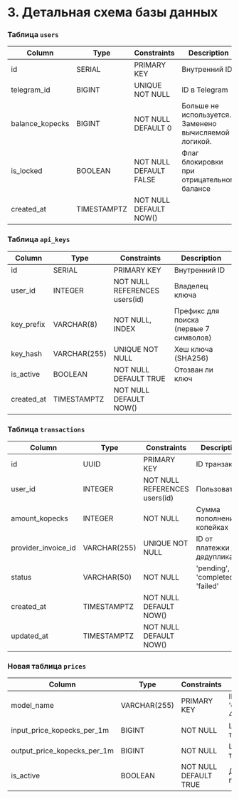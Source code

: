# 3. Детальная схема базы данных

### Таблица `users`

| Column          | Type          | Constraints           | Description                                           |
| --------------- | ------------- | --------------------- | ----------------------------------------------------- |
| id              | SERIAL        | PRIMARY KEY           | Внутренний ID                                         |
| telegram_id     | BIGINT        | UNIQUE NOT NULL       | ID в Telegram                                         |
| balance_kopecks | BIGINT        | NOT NULL DEFAULT 0    | Больше не используется. Заменено вычисляемой логикой. |
| is_locked       | BOOLEAN       | NOT NULL DEFAULT FALSE| Флаг блокировки при отрицательном балансе             |
| created_at      | TIMESTAMPTZ   | NOT NULL DEFAULT NOW()|                                                       |

### Таблица `api_keys`

| Column     | Type         | Constraints                   | Description                               |
| ---------- | ------------ | ----------------------------- | ----------------------------------------- |
| id         | SERIAL       | PRIMARY KEY                   | Внутренний ID                             |
| user_id    | INTEGER      | NOT NULL REFERENCES users(id) | Владелец ключа                            |
| key_prefix | VARCHAR(8)   | NOT NULL, INDEX               | Префикс для поиска (первые 7 символов)    |
| key_hash   | VARCHAR(255) | UNIQUE NOT NULL               | Хеш ключа (SHA256)                        |
| is_active  | BOOLEAN      | NOT NULL DEFAULT TRUE         | Отозван ли ключ                           |
| created_at | TIMESTAMPTZ  | NOT NULL DEFAULT NOW()        |                                           |

### Таблица `transactions`

| Column              | Type         | Constraints                   | Description                               |
| ------------------- | ------------ | ----------------------------- | ----------------------------------------- |
| id                  | UUID         | PRIMARY KEY                   | ID транзакции                             |
| user_id             | INTEGER      | NOT NULL REFERENCES users(id) | Пользователь                              |
| amount_kopecks      | INTEGER      | NOT NULL                      | Сумма пополнения в копейках               |
| provider_invoice_id | VARCHAR(255) | UNIQUE NOT NULL               | ID от платежки для дедупликации           |
| status              | VARCHAR(50)  | NOT NULL                      | 'pending', 'completed', 'failed'          |
| created_at          | TIMESTAMPTZ  | NOT NULL DEFAULT NOW()        |                                           |
| updated_at          | TIMESTAMPTZ  | NOT NULL DEFAULT NOW()        |                                           |

### Новая таблица `prices`

| Column                      | Type    | Constraints | Description                                  |
| --------------------------- | ------- | ----------- | -------------------------------------------- |
| model_name                  | VARCHAR(255) | PRIMARY KEY | ID модели (e.g., 'openrouter/openai/gpt-4o') |
| input_price_kopecks_per_1m  | BIGINT  | NOT NULL    | Цена за 1М входных токенов в копейках        |
| output_price_kopecks_per_1m | BIGINT  | NOT NULL    | Цена за 1М выходных токенов в копейках       |
| is_active                   | BOOLEAN | NOT NULL DEFAULT TRUE | Доступна ли модель пользователям             |
